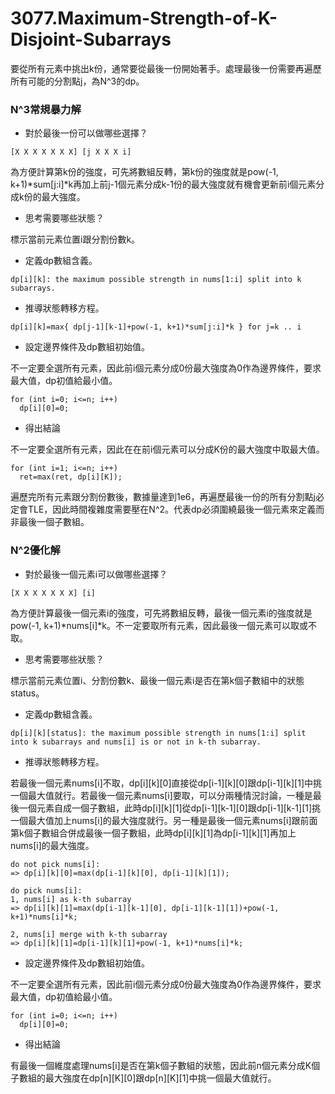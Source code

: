 # 3077.Maximum-Strength-of-K-Disjoint-Subarrays

要從所有元素中挑出k份，通常要從最後一份開始著手。處理最後一份需要再遍歷所有可能的分割點j，為N^3的dp。

### N^3常規暴力解

- 對於最後一份可以做哪些選擇？

```
[X X X X X X X] [j X X X i]
```

為方便計算第k份的強度，可先將數組反轉，第k份的強度就是pow(-1, k+1)*sum[j:i]*k再加上前j-1個元素分成k-1份的最大強度就有機會更新前i個元素分成k份的最大強度。

- 思考需要哪些狀態？

標示當前元素位置i跟分割份數k。

- 定義dp數組含義。

```
dp[i][k]: the maximum possible strength in nums[1:i] split into k subarrays.
```

- 推導狀態轉移方程。

```
dp[i][k]=max{ dp[j-1][k-1]+pow(-1, k+1)*sum[j:i]*k } for j=k .. i
```

- 設定邊界條件及dp數組初始值。

不一定要全選所有元素，因此前i個元素分成0份最大強度為0作為邊界條件，要求最大值，dp初值給最小值。

```
for (int i=0; i<=n; i++)
  dp[i][0]=0;
```

- 得出結論

不一定要全選所有元素，因此在在前i個元素可以分成K份的最大強度中取最大值。

```
for (int i=1; i<=n; i++)
  ret=max(ret, dp[i][K]);
```

遍歷完所有元素跟分割份數後，數據量達到1e6，再遍歷最後一份的所有分割點j必定會TLE，因此時間複雜度需要壓在N^2。代表dp必須圍繞最後一個元素來定義而非最後一個子數組。

### N^2優化解

- 對於最後一個元素i可以做哪些選擇？

```
[X X X X X X X] [i]
```

為方便計算最後一個元素i的強度，可先將數組反轉，最後一個元素i的強度就是pow(-1, k+1)*nums[i]*k。不一定要取所有元素，因此最後一個元素可以取或不取。

- 思考需要哪些狀態？

標示當前元素位置i、分割份數k、最後一個元素i是否在第k個子數組中的狀態status。

- 定義dp數組含義。

```
dp[i][k][status]: the maximum possible strength in nums[1:i] split into k subarrays and nums[i] is or not in k-th subarray.
```

- 推導狀態轉移方程。

若最後一個元素nums[i]不取，dp[i][k][0]直接從dp[i-1][k][0]跟dp[i-1][k][1]中挑一個最大值就行。若最後一個元素nums[i]要取，可以分兩種情況討論，一種是最後一個元素自成一個子數組，此時dp[i][k][1]從dp[i-1][k-1][0]跟dp[i-1][k-1][1]挑一個最大值加上nums[i]的最大強度就行。另一種是最後一個元素nums[i]跟前面第k個子數組合併成最後一個子數組，此時dp[i][k][1]為dp[i-1][k][1]再加上nums[i]的最大強度。

```
do not pick nums[i]:
=> dp[i][k][0]=max(dp[i-1][k][0], dp[i-1][k][1]);

do pick nums[i]:
1, nums[i] as k-th subarray
=> dp[i][k][1]=max(dp[i-1][k-1][0], dp[i-1][k-1][1])+pow(-1, k+1)*nums[i]*k;

2, nums[i] merge with k-th subarray
=> dp[i][k][1]=dp[i-1][k][1]+pow(-1, k+1)*nums[i]*k;    
```

- 設定邊界條件及dp數組初始值。

不一定要全選所有元素，因此前i個元素分成0份最大強度為0作為邊界條件，要求最大值，dp初值給最小值。

```
for (int i=0; i<=n; i++)
  dp[i][0]=0;
```

- 得出結論

有最後一個維度處理nums[i]是否在第k個子數組的狀態，因此前n個元素分成K個子數組的最大強度在dp[n][K][0]跟dp[n][K][1]中挑一個最大值就行。
